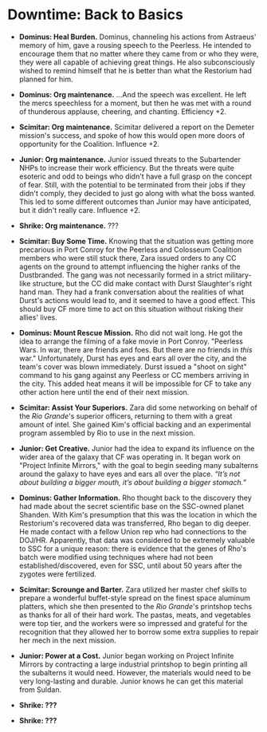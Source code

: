 # Downtime: Back to Basics

- **Dominus: Heal Burden.** Dominus, channeling his actions from Astraeus' memory of him, gave a rousing speech to the Peerless. He intended to encourage them that no matter where they came from or who they were, they were all capable of achieving great things. He also subconsciously wished to remind himself that he is better than what the Restorium had planned for him.

- **Dominus: Org maintenance.** ...And the speech was excellent. He left the mercs speechless for a moment, but then he was met with a round of thunderous applause, cheering, and chanting. Efficiency +2.

- **Scimitar: Org maintenance.** Scimitar delivered a report on the Demeter mission's success, and spoke of how this would open more doors of opportunity for the Coalition. Influence +2.

- **Junior: Org maintenance.** Junior issued threats to the Subartender NHPs to increase their work efficiency. But the threats were quite esoteric and odd to beings who didn't have a full grasp on the concept of fear. Still, with the potential to be terminated from their jobs if they didn't comply, they decided to just go along with what the boss wanted. This led to some different outcomes than Junior may have anticipated, but it didn't really care. Influence +2.

- **Shrike: Org maintenance.** ???

- **Scimitar: Buy Some Time.** Knowing that the situation was getting more precarious in Port Conroy for the Peerless and Colosseum Coalition members who were still stuck there, Zara issued orders to any CC agents on the ground to attempt influencing the higher ranks of the Dustbranded. The gang was not necessarily formed in a strict military-like structure, but the CC did make contact with Durst Slaughter's right hand man. They had a frank conversation about the realities of what Durst's actions would lead to, and it seemed to have a good effect. This should buy CF more time to act on this situation without risking their allies' lives.

- **Dominus: Mount Rescue Mission.** Rho did not wait long. He got the idea to arrange the filming of a fake movie in Port Conroy. "Peerless Wars. In war, there are friends and foes. But there are no friends in *this* war." Unfortunately, Durst has eyes and ears all over the city, and the team's cover was blown immediately. Durst issued a "shoot on sight" command to his gang against any Peerless or CC members arriving in the city. This added heat means it will be impossible for CF to take any other action here until the end of their next mission.

- **Scimitar: Assist Your Superiors.** Zara did some networking on behalf of the *Rio Grande*'s superior officers, returning to them with a great amount of intel. She gained Kim's official backing and an experimental program assembled by Rio to use in the next mission.

- **Junior: Get Creative.** Junior had the idea to expand its influence on the wider area of the galaxy that CF was operating in. It began work on "Project Infinite Mirrors," with the goal to begin seeding many subalterns around the galaxy to have eyes and ears all over the place. *“It’s not about building a bigger mouth, it’s about building a bigger stomach.”*

- **Dominus: Gather Information.** Rho thought back to the discovery they had made about the secret scientific base on the SSC-owned planet Shanden. With Kim's presumption that this was the location in which the Restorium's recovered data was transferred, Rho began to dig deeper. He made contact with a fellow Union rep who had connections to the DOJ/HR. Apparently, that data was considered to be extremely valuable to SSC for a unique reason: there is evidence that the genes of Rho's batch were modified using techniques where had not been established/discovered, even for SSC, until about 50 years after the zygotes were fertilized.

- **Scimitar: Scrounge and Barter.** Zara utilized her master chef skills to prepare a wonderful buffet-style spread on the finest space aluminum platters, which she then presented to the *Rio Grande*'s printshop techs as thanks for all of their hard work. The pastas, meats, and vegetables were top tier, and the workers were so impressed and grateful for the recognition that they allowed her to borrow some extra supplies to repair her mech in the next mission.

- **Junior: Power at a Cost.** Junior began working on Project Infinite Mirrors by contracting a large industrial printshop to begin printing all the subalterns it would need. However, the materials would need to be very long-lasting and durable. Junior knows he can get this material from Suldan.

- **Shrike: ???**

- **Shrike: ???**